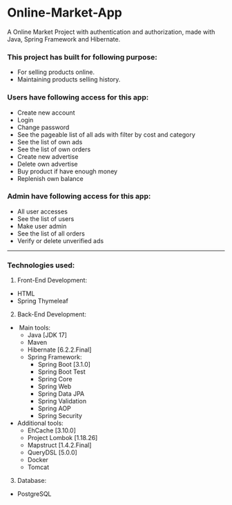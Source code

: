 # Online-Market-App

A Online Market Project with authentication and authorization, made with Java, Spring Framework and Hibernate.

### This project has built for following purpose:
* For selling products online.
* Maintaining products selling history.

### Users have following access for this app:
* Create new account
* Login
* Change password
* See the pageable list of all ads with filter by cost and category
* See the list of own ads
* See the list of own orders
* Create new advertise
* Delete own advertise
* Buy product if have enough money
* Replenish own balance

### Admin have following access for this app:
* All user accesses
* See the list of users
* Make user admin
* See the list of all orders
* Verify or delete unverified ads

***
### Technologies used:
1. Front-End Development:
* HTML
* Spring Thymeleaf

2. Back-End Development:
*  Main tools:
    * Java [JDK 17]
    * Maven
    * Hibernate [6.2.2.Final]
    * Spring Framework:
        * Spring Boot [3.1.0]
        * Spring Boot Test
        * Spring Core
        * Spring Web
        * Spring Data JPA
        * Spring Validation
        * Spring AOP
        * Spring Security
* Additional tools:
    * EhCache [3.10.0]
    * Project Lombok [1.18.26]
    * Mapstruct [1.4.2.Final]
    * QueryDSL [5.0.0]
    * Docker
    * Tomcat
		
3. Database:
* PostgreSQL
